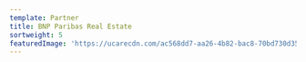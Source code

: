 ```yaml
---
template: Partner
title: BNP Paribas Real Estate
sortweight: 5
featuredImage: 'https://ucarecdn.com/ac568dd7-aa26-4b82-bac8-70bd730d35bd/'
---
```


